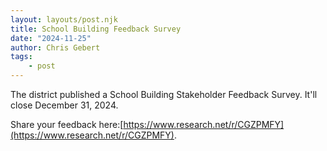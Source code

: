 ```yaml
---
layout: layouts/post.njk
title: School Building Feedback Survey
date: "2024-11-25"
author: Chris Gebert
tags:
    - post
---
```


The district published a School Building Stakeholder Feedback Survey. It'll close December 31, 2024.

Share your feedback here:[https://www.research.net/r/CGZPMFY](https://www.research.net/r/CGZPMFY).